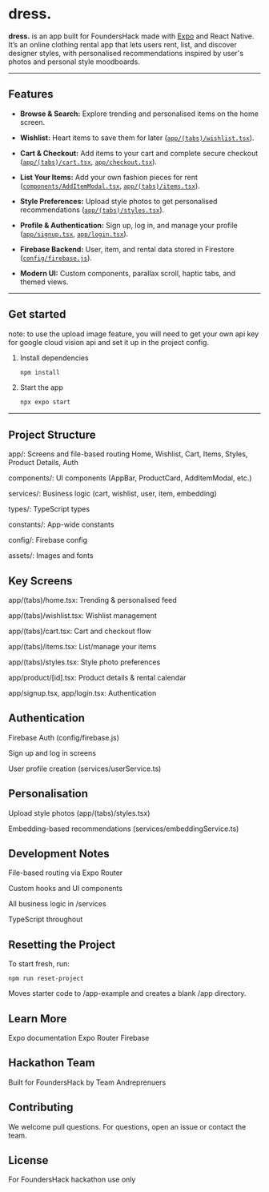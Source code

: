 # dress.

**dress.** is an app built for FoundersHack made with [Expo](https://expo.dev) and React Native. It’s an online clothing rental app that lets users rent, list, and discover designer styles, with personalised recommendations inspired by user's photos and personal style moodboards.

---

## Features

- **Browse & Search:** Explore trending and personalised items on the home screen.

- **Wishlist:** Heart items to save them for later ([`app/(tabs)/wishlist.tsx`](<app/(tabs)/wishlist.tsx>)).

- **Cart & Checkout:** Add items to your cart and complete secure checkout ([`app/(tabs)/cart.tsx`](<app/(tabs)/cart.tsx>), [`app/checkout.tsx`](app/checkout.tsx)).

- **List Your Items:** Add your own fashion pieces for rent ([`components/AddItemModal.tsx`](components/AddItemModal.tsx), [`app/(tabs)/items.tsx`](<app/(tabs)/items.tsx>)).

- **Style Preferences:** Upload style photos to get personalised recommendations ([`app/(tabs)/styles.tsx`](<app/(tabs)/styles.tsx>)).

- **Profile & Authentication:** Sign up, log in, and manage your profile ([`app/signup.tsx`](app/signup.tsx), [`app/login.tsx`](app/login.tsx)).

- **Firebase Backend:** User, item, and rental data stored in Firestore ([`config/firebase.js`](config/firebase.js)).

- **Modern UI:** Custom components, parallax scroll, haptic tabs, and themed views.

---

## Get started

note: to use the upload image feature, you will need to get your own api key for google cloud vision api and set it up in the project config.

1. Install dependencies

   ```bash
   npm install
   ```

2. Start the app

   ```bash
   npx expo start
   ```

---

## Project Structure

app/: Screens and file-based routing
Home, Wishlist, Cart, Items, Styles, Product Details, Auth

components/: UI components (AppBar, ProductCard, AddItemModal, etc.)

services/: Business logic (cart, wishlist, user, item, embedding)

types/: TypeScript types

constants/: App-wide constants

config/: Firebase config

assets/: Images and fonts

## Key Screens

app/(tabs)/home.tsx: Trending & personalised feed

app/(tabs)/wishlist.tsx: Wishlist management

app/(tabs)/cart.tsx: Cart and checkout flow

app/(tabs)/items.tsx: List/manage your items

app/(tabs)/styles.tsx: Style photo preferences

app/product/[id].tsx: Product details & rental calendar

app/signup.tsx, app/login.tsx: Authentication

## Authentication

Firebase Auth (config/firebase.js)

Sign up and log in screens

User profile creation (services/userService.ts)

## Personalisation

Upload style photos (app/(tabs)/styles.tsx)

Embedding-based recommendations (services/embeddingService.ts)

## Development Notes

File-based routing via Expo Router

Custom hooks and UI components

All business logic in /services

TypeScript throughout

## Resetting the Project

To start fresh, run:

```
npm run reset-project
```

Moves starter code to /app-example and creates a blank /app directory.

## Learn More

Expo documentation
Expo Router
Firebase

## Hackathon Team

Built for FoundersHack by Team Andreprenuers

## Contributing

We welcome pull questions. For questions, open an issue or contact the team.

## License

For FoundersHack hackathon use only
